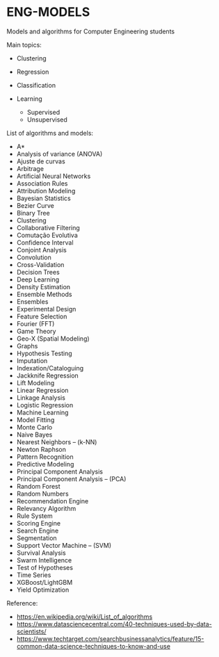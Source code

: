 # ENG-MODELS
Models and algorithms for Computer Engineering students

Main topics:

- Clustering
- Regression
- Classification

- Learning
  - Supervised
  - Unsupervised 

List of algorithms and models:

- A*
- Analysis of variance (ANOVA)
- Ajuste de curvas
- Arbitrage
- Artificial Neural Networks
- Association Rules
- Attribution Modeling
- Bayesian Statistics
- Bezier Curve
- Binary Tree
- Clustering
- Collaborative Filtering
- Comutação Evolutiva
- Confidence Interval
- Conjoint Analysis
- Convolution
- Cross-Validation
- Decision Trees
- Deep Learning
- Density Estimation
- Ensemble Methods
- Ensembles
- Experimental Design
- Feature Selection
- Fourier (FFT)
- Game Theory
- Geo-X (Spatial Modeling)
- Graphs
- Hypothesis Testing
- Imputation
- Indexation/Cataloguing
- Jackknife Regression
- Lift Modeling
- Linear Regression
- Linkage Analysis
- Logistic Regression
- Machine Learning
- Model Fitting
- Monte Carlo
- Naive Bayes
- Nearest Neighbors – (k-NN)
- Newton Raphson
- Pattern Recognition
- Predictive Modeling
- Principal Component Analysis
- Principal Component Analysis – (PCA)
- Random Forest
- Random Numbers
- Recommendation Engine
- Relevancy Algorithm
- Rule System
- Scoring Engine
- Search Engine
- Segmentation
- Support Vector Machine – (SVM)
- Survival Analysis
- Swarm Intelligence
- Test of Hypotheses
- Time Series
- XGBoost/LightGBM
- Yield Optimization

Reference:

- https://en.wikipedia.org/wiki/List_of_algorithms
- https://www.datasciencecentral.com/40-techniques-used-by-data-scientists/
- https://www.techtarget.com/searchbusinessanalytics/feature/15-common-data-science-techniques-to-know-and-use
